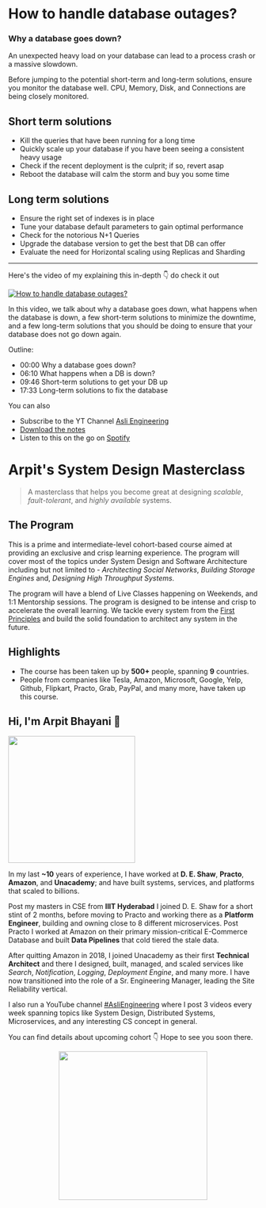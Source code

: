 How to handle database outages?
===


<h3>Why a database goes down?</h3>
<p>An unexpected heavy load on your database can lead to a process crash or a massive slowdown.</p>
<p>Before jumping to the potential short-term and long-term solutions, ensure you monitor the database well. CPU, Memory, Disk, and Connections are being closely monitored.</p>
<h2>Short term solutions</h2>
<ul>
<li>Kill the queries that have been running for a long time</li>
<li>Quickly scale up your database if you have been seeing a consistent heavy usage</li>
<li>Check if the recent deployment is the culprit; if so, revert asap</li>
<li>Reboot the database will calm the storm and buy you some time</li>
</ul>
<h2>Long term solutions</h2>
<ul>
<li>Ensure the right set of indexes is in place</li>
<li>Tune your database default parameters to gain optimal performance</li>
<li>Check for the notorious N+1 Queries</li>
<li>Upgrade the database version to get the best that DB can offer</li>
<li>Evaluate the need for Horizontal scaling using Replicas and Sharding</li>
</ul>
<hr />


<p>Here's the video of my explaining this in-depth 👇‍ do check it out</p>

[![How to handle database outages?](https://i.ytimg.com/vi/UT_TVldzA64/mqdefault.jpg)](https://www.youtube.com/watch?v=UT_TVldzA64)

<p>In this video, we talk about why a database goes down, what happens when the database is down, a few short-term solutions to minimize the downtime, and a few long-term solutions that you should be doing to ensure that your database does not go down again.</p>
<p>Outline:</p>
<ul>
<li>00:00 Why a database goes down?</li>
<li>06:10 What happens when a DB is down?</li>
<li>09:46 Short-term solutions to get your DB up</li>
<li>17:33 Long-term solutions to fix the database</li>
</ul>

You can also
 - Subscribe to the YT Channel [Asli Engineering](https://youtube.com/c/ArpitBhayani)
 - [Download the notes](https://drive.google.com/file/d/1Q6YokLBvmfW1Tw1mpndOfx-I2NyRGVG0/view?usp=sharing)
 - Listen to this on the go on [Spotify](https://open.spotify.com/show/7qMoamm2iZQrsPVm6IQLoD)

# Arpit's System Design Masterclass

> A masterclass that helps you become great at designing _scalable_, _fault-tolerant_, and _highly available_ systems.

## The Program

This is a prime and intermediate-level cohort-based course aimed at providing an exclusive and crisp learning experience. The program will cover most of the topics under System Design and Software Architecture including but not limited to - _Architecting Social Networks_, _Building Storage Engines_ and, _Designing High Throughput Systems_.

The program will have a blend of Live Classes happening on Weekends, and 1:1 Mentorship sessions. The program is designed to be intense and crisp to accelerate the overall learning. We tackle every system from the [First Principles](https://en.wikipedia.org/wiki/First_principle) and build the solid foundation to architect any system in the future.


## Highlights

 - The course has been taken up by __500+__ people, spanning __9__ countries.
 - People from companies like Tesla, Amazon, Microsoft, Google, Yelp, Github, Flipkart, Practo, Grab, PayPal, and many more, have taken up this course.


## Hi, I'm Arpit Bhayani 👋

<img width="256px" src="https://arpitbhayani.me/static/img/arpit.jpg" />

In my last **~10** years of experience, I have worked at **D. E. Shaw**, **Practo**, **Amazon**, and **Unacademy**; and have built systems, services, and platforms that scaled to billions.

Post my masters in CSE from **IIIT Hyderabad** I joined D. E. Shaw for a short stint of 2 months, before moving to Practo and working there as a **Platform Engineer**, building and owning close to 8 different microservices. Post Practo I worked at Amazon on their primary mission-critical E-Commerce Database and built **Data Pipelines** that cold tiered the stale data.

After quitting Amazon in 2018, I joined Unacademy as their first **Technical Architect** and there I designed, built, managed, and scaled services like _Search_, _Notification_, _Logging_, _Deployment Engine_, and many more. I have now transitioned into the role of a Sr. Engineering Manager, leading the Site Reliability vertical.

I also run a YouTube channel [#AsliEngineering](https://www.youtube.com/c/ArpitBhayani) where I post 3 videos every week spanning topics like System Design, Distributed Systems, Microservices, and any interesting CS concept in general.

You can find details about upcoming cohort 👇‍ Hope to see you soon there.

<center>
<a target="_blank" href="https://arpitbhayani.me/masterclass">
<img src="https://user-images.githubusercontent.com/4745789/137859181-d4499cf4-ce65-4466-8b88-a078ece0f081.PNG" width="300px" />
</a>
</center>
